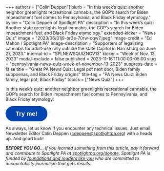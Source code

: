 +++
authors = ["Colin Deppen"]
blurb = "In this week’s quiz: another neighbor greenlights recreational cannabis, the GOP’s search for Biden impeachment fuel comes to Pennsylvania, and Black Friday etymology."
byline = "Colin Deppen of Spotlight PA"
description = "In this week’s quiz: Another state greenlights legal cannabis, the GOP’s search for Biden impeachment fuel, and Black Friday etymology."
extended-kicker = "News Quiz"
image = "2023/06/01j9-pr3e-70rw-cqw7.jpeg"
image-credit = "Ed Mahon / Spotlight PA"
image-description = "Supporters of legalizing cannabis for adult-use rally outside the state Capitol in Harrisburg on June 27, 2023."
internal-id = "SPLNEWSQUIZNOV13"
kicker = "Week of Nov. 13, 2023"
modal-exclude = false
published = 2023-11-16T11:00:00-05:00
slug = "pennsylvania-news-quiz-week-of-november-13-2023"
suppress-date = false
title = "Great PA News Quiz: Legal pot next door, Biden family subpoenas, and Black Friday origins"
title-tag = "PA News Quiz: Biden family, legal pot, Black Friday"
topics = ["News Quiz"]
+++

In this week’s quiz: another neighbor greenlights recreational cannabis, the GOP’s search for Biden impeachment fuel comes to Pennsylvania, and Black Friday etymology:

<button data-tf-popup="YB9qkOkD" data-tf-opacity="100" data-tf-size="100" data-tf-iframe-props="title=SPL News Quiz Week 44 - Nov. 6" data-tf-transitive-search-params data-tf-medium="snippet" style="all:unset;font-family:Helvetica,Arial,sans-serif;display:inline-block;max-width:100%;white-space:nowrap;overflow:hidden;text-overflow:ellipsis;background-color:#0445AF;color:#fff;font-size:20px;border-radius:25px;padding:0 33px;font-weight:bold;height:50px;cursor:pointer;line-height:50px;text-align:center;margin:0;text-decoration:none;">Try me!</button><script src="//embed.typeform.com/next/embed.js"></script>

As always, let us know if you encounter any technical issues. Just email Newsletter Editor Colin Deppen (cdeppen@spotlightpa.org) with a heads up. And good luck!

<strong><em>BEFORE YOU GO</em></strong><em>… If you learned something from this article, pay it forward and contribute to Spotlight PA at </em><a href="https://www.spotlightpa.org/donate"><em>spotlightpa.org/donate</em></a><em>. Spotlight PA is funded by </em><a href="https://www.spotlightpa.org/support"><em>foundations and readers like you</em></a><em> who are committed to accountability journalism that gets results.</em>

